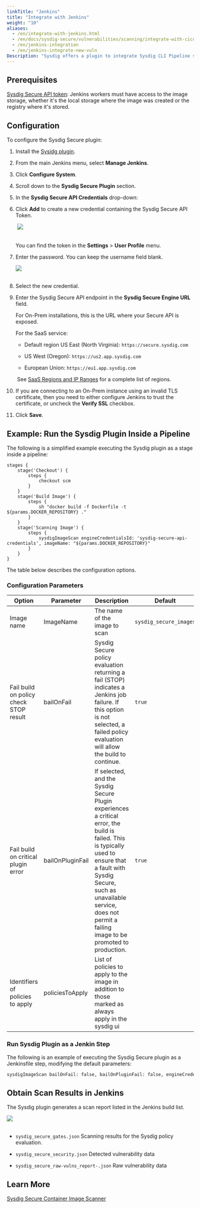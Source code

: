 ```yaml
---
linkTitle: "Jenkins"
title: "Integrate with Jenkins"
weight: "10"
aliases:
  - /en/integrate-with-jenkins.html
  - /en/docs/sysdig-secure/vulnerabilities/scanning/integrate-with-cicd-tools/integrate-with-jenkins/
  - /en/jenkins-integration
  - /en/jenkins-integrate-new-vuln
Description: "Sysdig offers a plugin to integrate Sysdig CLI Pipeline scans into a Jenkins-based build process. The plugin is published as a Jenkins plugin and is available for installation on any Jenkins server using the [Plugin Manager](https://www.jenkins.io/doc/book/managing/plugins/) in the web UI through the **Manage Jenkins** > **Manage Plugins view**, available to administrators of a Jenkins environment."
---
```


## Prerequisites

 [Sysdig Secure API token](https://docs.sysdig.com/en/find-the-super-admin-credentials-and-api-token.html):  Jenkins workers must have access to the image storage, whether it's the local storage where the image was created or the registry where it's stored.

## Configuration

To configure the Sysdig Secure plugin:

1. Install the [Sysidg plugin](https://www.jenkins.io/doc/book/managing/plugins/).

2. From the main Jenkins menu, select **Manage Jenkins**.

3. Click **Configure System**.

4. Scroll down to the **Sysdig Secure Plugin** section.

5. In the **Sysdig Secure API Credentials** drop-down:

6. Click **Add** to create a new credential containing the Sysdig Secure API Token.
    <div style="max-width: 50%">
   ​    <img src="/image/jenkin-plugin.png" />
      </div><br>

   You can find the token in the **Settings** > **User Profile** menu.

7. Enter the password. You can keep the username field blank.
    <div style="max-width: 50%">
      <img src="/image/jenkin-config.png" />
    </div><br>

8. Select the new credential.

9. Enter the Sysdig Secure API endpoint in the **Sysdig Secure Engine URL** field.

   For On-Prem installations, this is the URL where your Secure API is exposed.

   For the SaaS service:

   - Default region US East (North Virginia): `https://secure.sysdig.com`

   - US West (Oregon): `https://us2.app.sysdig.com`

   - European Union: `https://eu1.app.sysdig.com`

   ​		See [SaaS Regions and IP Ranges](https://docs.sysdig.com/en/saas-regions-and-ip-ranges.html) for a complete list of regions.

10. If you are connecting to an On-Prem instance using an invalid TLS certificate, then you need to either configure Jenkins to trust the certificate, or uncheck the **Verify SSL** checkbox.

11. Click **Save**.

## Example: Run the Sysdig Plugin Inside a Pipeline

The following is a simplified example executing the Sysdig plugin as a stage inside a pipeline:

```
stages {
    stage('Checkout') {
        steps {
            checkout scm
        }
    }
    stage('Build Image') {
        steps {
            sh "docker build -f Dockerfile -t ${params.DOCKER_REPOSITORY} ."
        }
    }
    stage('Scanning Image') {
        steps {
            sysdigImageScan engineCredentialsId: 'sysdig-secure-api-credentials', imageName: "${params.DOCKER_REPOSITORY}"
        }
    }
}
```

The table below describes the configuration options.

### Configuration Parameters

| Option                                 | Parameter        | Description                                                  | Default                |
| -------------------------------------- | ---------------- | ------------------------------------------------------------ | ---------------------- |
| Image name                             | ImageName        | The name of the image to scan                                | `sysdig_secure_images` |
| Fail build on policy check STOP result | bailOnFail       | Sysdig Secure policy evaluation returning a fail (STOP) indicates a Jenkins job failure. If this option is not selected,  a failed policy evaluation will allow the build to continue. | `true`                 |
| Fail build on critical plugin error    | bailOnPluginFail | If selected, and the Sysdig Secure Plugin experiences a critical error, the build is failed. This is typically used to ensure that a fault with Sysdig Secure, such as unavailable service, does not permit a failing image to be promoted to production. | `true`                 |
| Identifiers of policies to apply       | policiesToApply  | List of policies to apply to the image in addition to those marked as always apply in the sysdig ui |                        |

### Run Sysdig Plugin as a Jenkin Step

The following is an example of executing the Sysdig Secure plugin as a Jenkinsfile step, modifying the default parameters:

```bash
sysdigImageScan bailOnFail: false, bailOnPluginFail: false, engineCredentialsId: 'sysdig-secure-api-credentials', engineURL: 'https://secure.sysdig.com', engineVerify: false, imageName: 'ruby', policiesToApply: 'foo', scannerBinaryPath: '/bin/sysdig-cli-scanner'
```

## Obtain Scan Results in Jenkins

The Sysdig plugin generates a scan report listed in the Jenkins build list. 

<div style="max-width: 50%">
  <img src="/image/plugin-output.png" />
</div><br>

- `sysdig_secure_gates.json` Scanning results for the Sysdig policy evaluation.

- `sysdig_secure_security.json` Detected vulnerability data

- `sysdig_secure_raw-vulns_report-.json` Raw vulnerability data

## Learn More

[Sysdig Secure Container Image Scanner](https://plugins.jenkins.io/sysdig-secure/)

